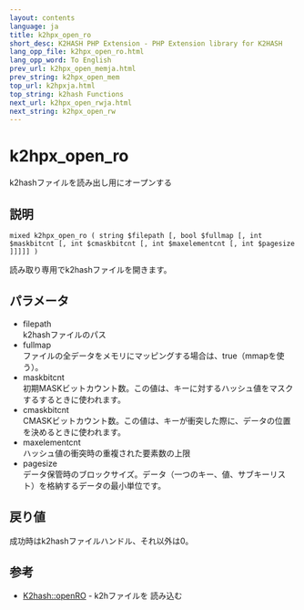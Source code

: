 ```yaml
---
layout: contents
language: ja
title: k2hpx_open_ro
short_desc: K2HASH PHP Extension - PHP Extension library for K2HASH
lang_opp_file: k2hpx_open_ro.html
lang_opp_word: To English
prev_url: k2hpx_open_memja.html
prev_string: k2hpx_open_mem
top_url: k2hpxja.html
top_string: k2hash Functions
next_url: k2hpx_open_rwja.html
next_string: k2hpx_open_rw
---
```


# k2hpx_open_ro
k2hashファイルを読み出し用にオープンする

## 説明
```
mixed k2hpx_open_ro ( string $filepath [, bool $fullmap [, int $maskbitcnt [, int $cmaskbitcnt [, int $maxelementcnt [, int $pagesize ]]]]] )
```
読み取り専用でk2hashファイルを開きます。

## パラメータ
- filepath  
k2hashファイルのパス
- fullmap  
ファイルの全データをメモリにマッピングする場合は、true（mmapを使う）。
- maskbitcnt  
初期MASKビットカウント数。この値は、キーに対するハッシュ値をマスクするするときに使われます。
- cmaskbitcnt  
CMASKビットカウント数。この値は、キーが衝突した際に、データの位置を決めるときに使われます。
- maxelementcnt  
ハッシュ値の衝突時の重複された要素数の上限
- pagesize  
データ保管時のブロックサイズ。データ（一つのキー、値、サブキーリスト）を格納するデータの最小単位です。

## 戻り値
成功時はk2hashファイルハンドル、それ以外は0。 

## 参考
- [K2hash::openRO](k2h_openroja.html) - k2hファイルを 読み込む
